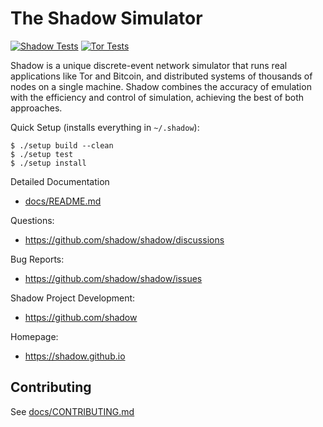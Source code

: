 # The Shadow Simulator

[![Shadow Tests](https://github.com/shadow/shadow/actions/workflows/run_tests.yml/badge.svg?branch=dev&event=push)](https://github.com/shadow/shadow/actions/workflows/run_tests.yml?query=branch:dev+event:push)
[![Tor Tests](https://github.com/shadow/shadow/actions/workflows/run_tor.yml/badge.svg?branch=dev&event=push)](https://github.com/shadow/shadow/actions/workflows/run_tor.yml?query=branch:dev+event:push)

Shadow is a unique discrete-event network simulator that runs real 
applications like Tor and Bitcoin, and distributed systems of thousands of
nodes on a single machine. Shadow combines the accuracy of emulation with the 
efficiency and control of simulation, achieving the best of both approaches.

Quick Setup (installs everything in `~/.shadow`):
```
$ ./setup build --clean
$ ./setup test
$ ./setup install
```

Detailed Documentation
  + [docs/README.md](docs/README.md)

Questions:
  + https://github.com/shadow/shadow/discussions

Bug Reports:
  + https://github.com/shadow/shadow/issues

Shadow Project Development:
  + https://github.com/shadow
        
Homepage:
  + https://shadow.github.io
    
## Contributing

See [docs/CONTRIBUTING.md](docs/CONTRIBUTING.md)
